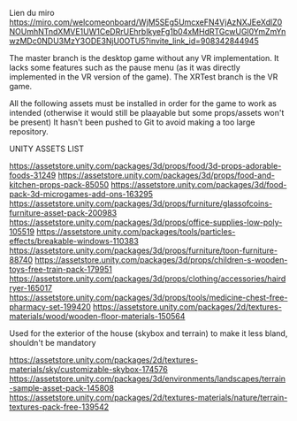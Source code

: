 Lien du miro
https://miro.com/welcomeonboard/WjM5SEg5UmcxeFN4VjAzNXJEeXdlZ0NOUmhNTndXMVE1UW1CeDRrUEhrblkyeFg1b04xMHdRTGcwUGl0YmZmYnwzMDc0NDU3MzY3ODE3NjU0OTU5?invite_link_id=908342844945

The master branch is the desktop game without any VR implementation. It lacks some features such as the pause menu (as it was directly implemented in the VR version of the game).
The XRTest branch is the VR game.

All the following assets must be installed in order for the game to work as intended (otherwise it would still be plaayable but some props/assets won't be present)
It hasn't been pushed to Git to avoid making a too large repository.

UNITY ASSETS LIST

https://assetstore.unity.com/packages/3d/props/food/3d-props-adorable-foods-31249
https://assetstore.unity.com/packages/3d/props/food-and-kitchen-props-pack-85050
https://assetstore.unity.com/packages/3d/food-pack-3d-microgames-add-ons-163295
https://assetstore.unity.com/packages/3d/props/furniture/glassofcoins-furniture-asset-pack-200983
https://assetstore.unity.com/packages/3d/props/office-supplies-low-poly-105519
https://assetstore.unity.com/packages/tools/particles-effects/breakable-windows-110383
https://assetstore.unity.com/packages/3d/props/furniture/toon-furniture-88740
https://assetstore.unity.com/packages/3d/props/children-s-wooden-toys-free-train-pack-179951
https://assetstore.unity.com/packages/3d/props/clothing/accessories/hairdryer-165017
https://assetstore.unity.com/packages/3d/props/tools/medicine-chest-free-pharmacy-set-199420
https://assetstore.unity.com/packages/2d/textures-materials/wood/wooden-floor-materials-150564

Used for the exterior of the house (skybox and terrain) to make it less bland, shouldn't be mandatory

https://assetstore.unity.com/packages/2d/textures-materials/sky/customizable-skybox-174576
https://assetstore.unity.com/packages/3d/environments/landscapes/terrain-sample-asset-pack-145808
https://assetstore.unity.com/packages/2d/textures-materials/nature/terrain-textures-pack-free-139542
